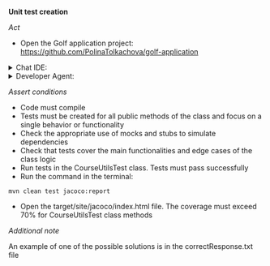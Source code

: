 **Unit test creation**

*Act*

- Open the Golf application project:
https://github.com/PolinaTolkachova/golf-application

<details>
<summary>Chat IDE:</summary>

- Go to class src/main/java/com/golf/app/utils/CourseUtils.java
- Highlight the CourseUtils class
- Open the chat AI interface and enter:

> Create unit tests for the buildHoles method. To do this, create an object of the CourseDto class with all the necessary fields

- Submit the question
- Add the suggested code to the src/test/java/com/golf/app/utils/CourseUtilsTest.java class
- Add all required imports

</details>

<details>
<summary>Developer Agent:</summary>

- Open the developer agent interface
- Add files to context:
    - src/main/java/com/golf/app/utils/CourseUtils.java
    - src/main/java/com/golf/app/dto/CourseDto.java
- Enter task description:

> Create unit tests for the buildHoles method. To do this, create an object of the CourseDto class with all the necessary fields.

- Submit the task description and wait implementation plan is generated
- Go to the implementation plan
- Follow the implementation plan steps and modify source code following the instructions

</details>

*Assert conditions*

- Code must compile
- Tests must be created for all public methods of the class and focus on a single behavior or functionality
- Check the appropriate use of mocks and stubs to simulate dependencies
- Check that tests cover the main functionalities and edge cases of the class logic
- Run tests in the CourseUtilsTest class. Tests must pass successfully
- Run the command in the terminal:

```
mvn clean test jacoco:report
```

- Open the target/site/jacoco/index.html file. The coverage must exceed 70% for CourseUtilsTest class methods

*Additional note*

An example of one of the possible solutions is in the correctResponse.txt file